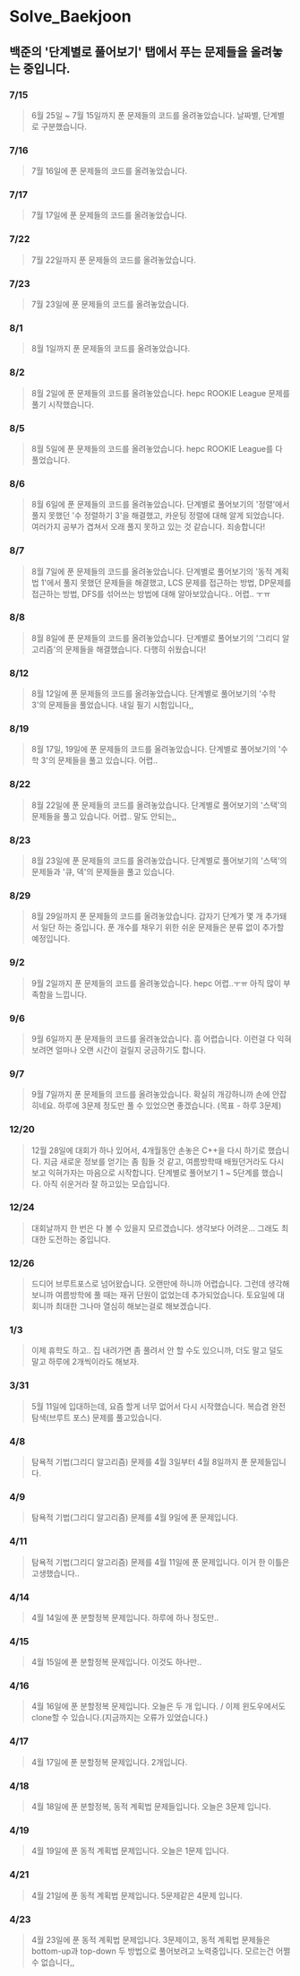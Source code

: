 # Solve_Baekjoon

## 백준의 '단계별로 풀어보기' 탭에서 푸는 문제들을 올려놓는 중입니다.

### 7/15
> 6월 25일 ~ 7월 15일까지 푼 문제들의 코드를 올려놓았습니다.
> 날짜별, 단계별로 구분했습니다.
### 7/16
> 7월 16일에 푼 문제들의 코드를 올려놓았습니다.
### 7/17
> 7월 17일에 푼 문제들의 코드를 올려놓았습니다.
### 7/22
> 7월 22일까지 푼 문제들의 코드를 올려놓았습니다.
### 7/23
> 7월 23일에 푼 문제들의 코드를 올려놓았습니다.
### 8/1
> 8월 1일까지 푼 문제들의 코드를 올려놓았습니다.
### 8/2
> 8월 2일에 푼 문제들의 코드를 올려놓았습니다. hepc ROOKIE League 문제를 풀기 시작했습니다.
### 8/5
> 8월 5일에 푼 문제들의 코드를 올려놓았습니다. hepc ROOKIE League를 다 풀었습니다.
### 8/6
> 8월 6일에 푼 문제들의 코드를 올려놓았습니다. 단계별로 풀어보기의 '정렬'에서 풀지 못했던 '수 정렬하기 3'을 해결했고, 카운팅 정렬에 대해 알게 되었습니다. 여러가지 공부가 겹쳐서 오래 풀지 못하고 있는 것 같습니다. 죄송합니다!
### 8/7
> 8월 7일에 푼 문제들의 코드를 올려놓았습니다. 단계별로 풀어보기의 '동적 계획법 1'에서 풀지 못했던 문제들을 해결했고, LCS 문제를 접근하는 방법, DP문제를 접근하는 방법, DFS를 섞어쓰는 방법에 대해 알아보았습니다.. 어렵.. ㅜㅠ
### 8/8
> 8월 8일에 푼 문제들의 코드를 올려놓았습니다. 단계별로 풀어보기의 '그리디 알고리즘'의 문제들을 해결했습니다. 다행히 쉬웠습니다!
### 8/12
> 8월 12일에 푼 문제들의 코드를 올려놓았습니다. 단계별로 풀어보기의 '수학 3'의 문제들을 풀었습니다. 내일 필기 시험입니다,,
### 8/19
> 8월 17일, 19일에 푼 문제들의 코드를 올려놓았습니다. 단계별로 풀어보기의 '수학 3'의 문제들을 풀고 있습니다. 어렵..
### 8/22
> 8월 22일에 푼 문제들의 코드를 올려놓았습니다. 단계별로 풀어보기의 '스택'의 문제들을 풀고 있습니다. 어렵.. 말도 안되는,,
### 8/23
> 8월 23일에 푼 문제들의 코드를 올려놓았습니다. 단계별로 풀어보기의 '스택'의 문제들과 '큐, 덱'의 문제들을 풀고 있습니다. 
### 8/29
> 8월 29일까지 푼 문제들의 코드를 올려놓았습니다. 갑자기 단계가 몇 개 추가돼서 일단 하는 중입니다. 푼 개수를 채우기 위한 쉬운 문제들은 분류 없이 추가할 예정입니다.
### 9/2
> 9월 2일까지 푼 문제들의 코드를 올려놓았습니다. hepc 어렵..ㅜㅠ 아직 많이 부족함을 느낍니다.
### 9/6
> 9월 6일까지 푼 문제들의 코드를 올려놓았습니다. 흠 어렵습니다. 이런걸 다 익혀보려면 얼마나 오랜 시간이 걸릴지 궁금하기도 합니다.
### 9/7
> 9월 7일까지 푼 문제들의 코드를 올려놓았습니다. 확실히 개강하니까 손에 안잡히네요. 하루에 3문제 정도만 풀 수 있었으면 좋겠습니다. (목표 - 하루 3문제)
### 12/20
> 12월 28일에 대회가 하나 있어서, 4개월동안 손놓은 C++을 다시 하기로 했습니다. 지금 새로운 정보를 얻기는 좀 힘들 것 같고, 여름방학때 배웠던거라도 다시 보고 익혀가자는 마음으로 시작합니다. 
단계별로 풀어보기 1 ~ 5단계를 했습니다. 아직 쉬운거라 잘 하고있는 모습입니다. 
### 12/24
> 대회날까지 한 번은 다 볼 수 있을지 모르겠습니다. 생각보다 어려운...
그래도 최대한 도전하는 중입니다. 
### 12/26
> 드디어 브루트포스로 넘어왔습니다. 오랜만에 하니까 어렵습니다. 그런데 생각해보니까 여름방학에 풀 때는 재귀 단원이 없었는데 추가되었습니다. 토요일에 대회니까 최대한 그나마 열심히 해보는걸로 해보겠습니다.

### 1/3
> 이제 휴학도 하고.. 집 내려가면 좀 풀려서 안 할 수도 있으니까, 더도 말고 덜도 말고 하루에 2개씩이라도 해보자.

### 3/31
> 5월 11일에 입대하는데, 요즘 할게 너무 없어서 다시 시작했습니다. 복습겸 완전탐색(브루트 포스) 문제를 풀고있습니다.

### 4/8
> 탐욕적 기법(그리디 알고리즘) 문제를 4월 3일부터 4월 8일까지 푼 문제들입니다.

### 4/9
> 탐욕적 기법(그리디 알고리즘) 문제를 4월 9일에 푼 문제입니다.

### 4/11
> 탐욕적 기법(그리디 알고리즘) 문제를 4월 11일에 푼 문제입니다. 이거 한 이틀은 고생했습니다..

### 4/14
> 4월 14일에 푼 분할정복 문제입니다. 하루에 하나 정도만..

### 4/15
> 4월 15일에 푼 분할정복 문제입니다. 이것도 하나만..

### 4/16
> 4월 16일에 푼 분할정복 문제입니다. 오늘은 두 개 입니다. / 이제 윈도우에서도 clone할 수 있습니다.(지금까지는 오류가 있었습니다.)

### 4/17
> 4월 17일에 푼 분할정복 문제입니다. 2개입니다.

### 4/18
> 4월 18일에 푼 분할정복, 동적 계획법 문제들입니다. 오늘은 3문제 입니다.

### 4/19
> 4월 19일에 푼 동적 계획법 문제입니다. 오늘은 1문제 입니다.

### 4/21
> 4월 21일에 푼 동적 계획법 문제입니다. 5문제같은 4문제 입니다.

### 4/23
> 4월 23일에 푼 동적 계획법 문제입니다. 3문제이고, 동적 계획법 문제들은 bottom-up과 top-down 두 방법으로 풀어보려고 노력중입니다. 모르는건 어쩔 수 없습니다,,
